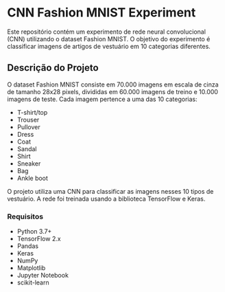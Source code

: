 # CNN Fashion MNIST Experiment

Este repositório contém um experimento de rede neural convolucional (CNN) utilizando o dataset Fashion MNIST. O objetivo do experimento é classificar imagens de artigos de vestuário em 10 categorias diferentes.

## Descrição do Projeto

O dataset Fashion MNIST consiste em 70.000 imagens em escala de cinza de tamanho 28x28 pixels, divididas em 60.000 imagens de treino e 10.000 imagens de teste. Cada imagem pertence a uma das 10 categorias:

- T-shirt/top
- Trouser
- Pullover
- Dress
- Coat
- Sandal
- Shirt
- Sneaker
- Bag
- Ankle boot

O projeto utiliza uma CNN para classificar as imagens nesses 10 tipos de vestuário. A rede foi treinada usando a biblioteca TensorFlow e Keras.

### Requisitos

- Python 3.7+
- TensorFlow 2.x
- Pandas
- Keras
- NumPy
- Matplotlib
- Jupyter Notebook
- scikit-learn
